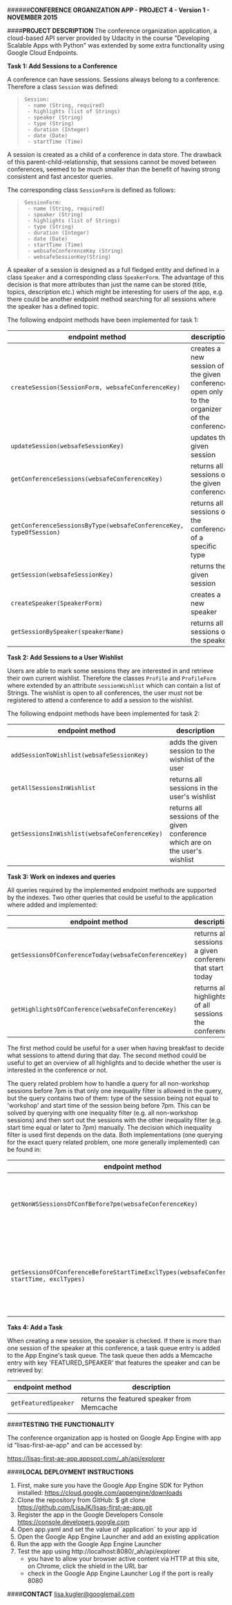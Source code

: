 ######**CONFERENCE ORGANIZATION APP - PROJECT 4 - Version 1 - NOVEMBER 2015**

####**PROJECT DESCRIPTION**
The conference organization application, a cloud-based API server provided by Udacity in the course "Developing Scalable Apps with Python" was extended by some extra functionality using Google Cloud Endpoints. 

**Task 1: Add Sessions to a Conference**

A conference can have sessions. Sessions always belong to a conference. 
Therefore a class `Session` was defined:

>     Session:
>      - name (String, required) 
>      - highlights (list of Strings)
>      - speaker (String)
>      - type (String)
>      - duration (Integer)
>      - date (Date)
>      - startTime (Time)

A session is created as a child of a conference in data store. The drawback of this parent-child-relationship, that sessions cannot be moved between conferences, seemed to be much smaller than the benefit of having strong consistent and fast ancestor queries.

The corresponding class `SessionForm` is defined as follows:

>     SessionForm:
>      - name (String, required) 
>      - speaker (String)
>      - highlights (list of Strings)
>      - type (String)
>      - duration (Integer)
>      - date (Date)
>      - startTime (Time)
>      - websafeConferenceKey (String)
>      - websafeSessionKey(String)

A speaker of a session is designed as a full fledged entity and defined in a class `Speaker` and a corresponding class `SpeakerForm`. The advantage of this decision is that more attributes than just the name can be stored (title, topics, description etc.) which might be interesting for users of the app, e.g. there could be another endpoint method searching for all sessions where the speaker has a defined topic.     

The following endpoint methods have been implemented for task 1:

| endpoint method   | description|
| ------------------|------------|
|`createSession(SessionForm, websafeConferenceKey)`| creates a new session of the given conference, open only to the organizer of the conference |
| `updateSession(websafeSessionKey)` | updates the given session |
|`getConferenceSessions(websafeConferenceKey)`|returns all sessions of the given conference|
| `getConferenceSessionsByType(websafeConferenceKey, typeOfSession)` | returns all sessions of the conference of a specific type |
|`getSession(websafeSessionKey)`|returns the given session|
|`createSpeaker(SpeakerForm)`|creates a new speaker|
|`getSessionBySpeaker(speakerName)`|returns all sessions of the speaker|

**Task 2: Add Sessions to a User Wishlist**

Users are able to mark some sessions they are interested in and retrieve their own current wishlist. Therefore the classes `Profile` and `ProfileForm` where extended by an attribute `sessionWishlist` which can contain a list of Strings. The wishlist is open to all conferences, the user must not be registered to attend a conference to add a session to the wishlist.

The following endpoint methods have been implemented for task 2:

| endpoint method   | description|
| ------------------|------------|
|`addSessionToWishlist(websafeSessionKey)`|adds the given session to the wishlist of the user|
|`getAllSessionsInWishlist`|returns all sessions in the user's wishlist|
|`getSessionsInWishlist(websafeConferenceKey)`|returns all sessions of the given conference which are on the user's wishlist|

**Task 3: Work on indexes and queries**

All queries required by the implemented endpoint methods are supported by the indexes.
Two other queries that could be useful to the application where added and implemented:

| endpoint method   | description|
| ------------------|------------|
|`getSessionsOfConferenceToday(websafeConferenceKey)`|returns all sessions of a given conference that start today|
|`getHighlightsOfConference(websafeConferenceKey)`|returns all highlights of all sessions of the conference|

The first method could be useful for a user when having breakfast to decide what sessions to attend during that day. The second method could be useful to get an overview of all highlights and to decide whether the user is interested in the conference or not.

The query related problem how to handle a query for all non-workshop sessions before 7pm is that only one inequality filter is allowed in the query, but the query contains two of them: type of the session being not equal to 'workshop' and start time of the session being before 7pm. This can be solved by querying with one inequality filter (e.g. all non-workshop sessions) and then sort out the sessions with the other inequality filter (e.g. start time equal or later to 7pm) manually. The decision which inequality filter is used first depends on the data. Both implementations (one querying for the exact query related problem, one more generally implemented) can be found in:

| endpoint method   | description|
| ------------------|------------|
|`getNonWSSessionsOfConfBefore7pm(websafeConferenceKey)`|returns all non-workshop sessions of the conference before 7pm|
|`getSessionsOfConferenceBeforeStartTimeExclTypes(websafeConferenceKey, startTime, exclTypes)`|returns all sessions of the given conference before the given start time excluding given types|


**Taks 4: Add a Task**

When creating a new session, the speaker is checked. If there is more than one session of the speaker at this conference, a task queue entry is added to the App Engine's task queue. The task queue then adds a Memcache entry with key 'FEATURED_SPEAKER' that features the speaker and can be retrieved by: 

| endpoint method   | description|
| ------------------|------------|
|`getFeaturedSpeaker`|returns the featured speaker from Memcache|


####**TESTING THE FUNCTIONALITY**

The conference organization app is hosted on Google App Engine with app id
"lisas-first-ae-app" and can be accessed by: 

https://lisas-first-ae-app.appspot.com/_ah/api/explorer

####**LOCAL DEPLOYMENT INSTRUCTIONS**

1. First, make sure you have the Google App Engine SDK for Python installed:
   https://cloud.google.com/appengine/downloads
2. Clone the repository from GitHub:
   $ git clone https://github.com/LisaJK/lisas-first-ae-app.git
3. Register the app in the Google Developers Console
   https://console.developers.google.com
4. Open app.yaml and set the value of ´application´ to your app id
5. Open the Google App Engine Launcher and add an existing application
6. Run the app with the Google App Engine Launcher
7. Test the app using http://localhost:8080/_ah/api/explorer
    - you have to allow your browser active content via HTTP at this site, 
      on Chrome, click the shield in the URL bar
    - check in the Google App Engine Launcher Log if the port is really 8080

####**CONTACT**
lisa.kugler@googlemail.com